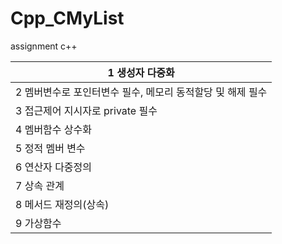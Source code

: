 # Cpp_CMyList

assignment c++

| 1 생성자 다중화                                            |
| ---------------------------------------------------------- |
| 2 멤버변수로 포인터변수 필수, 메모리 동적할당 및 해제 필수 |
| 3 접근제어 지시자로 private 필수                           |
| 4 멤버함수 상수화                                          |
| 5 정적 멤버 변수                                           |
| 6 연산자 다중정의                                          |
| 7 상속 관계                                                |
| 8 메서드 재정의(상속)                                      |
| 9 가상함수                                                 |

